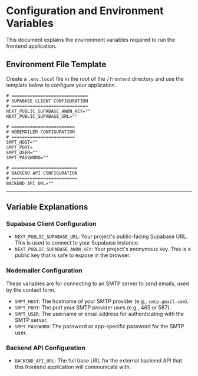# Configuration and Environment Variables

This document explains the environment variables required to run the frontend application.

## Environment File Template

Create a `.env.local` file in the root of the `/frontend` directory and use the template below to configure your application.

```
# =============================
# SUPABASE CLIENT CONFIGURATION
# =============================
NEXT_PUBLIC_SUPABASE_ANON_KEY=""
NEXT_PUBLIC_SUPABASE_URL=""

# ========================
# NODEMAILER CONFIGURATION
# ========================
SMPT_HOST=""
SMPT_PORT=
SMPT_USER=""
SMPT_PASSWORD=""

# =========================
# BACKEND API CONFIGURATION
# =========================
BACKEND_API_URL=""
```

---

## Variable Explanations

### Supabase Client Configuration

- `NEXT_PUBLIC_SUPABASE_URL`: Your project's public-facing Supabase URL. This is used to connect to your Supabase instance.
- `NEXT_PUBLIC_SUPABASE_ANON_KEY`: Your project's anonymous key. This is a public key that is safe to expose in the browser.

### Nodemailer Configuration

These variables are for connecting to an SMTP server to send emails, used by the contact form.

- `SMPT_HOST`: The hostname of your SMTP provider (e.g., `smtp.gmail.com`).
- `SMPT_PORT`: The port your SMTP provider uses (e.g., 465 or 587).
- `SMPT_USER`: The username or email address for authenticating with the SMTP server.
- `SMPT_PASSWORD`: The password or app-specific password for the SMTP user.

### Backend API Configuration

- `BACKEND_API_URL`: The full base URL for the external backend API that this frontend application will communicate with.
